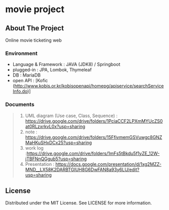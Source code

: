 # movie project

## About The Project
Online movie ticketing web

### Environment
* Language & Framework : JAVA (JDK8) / Springboot
* plugged-in : JPA, Lombok, Thymeleaf
* DB : MariaDB
* open API : [Kofic (http://www.kobis.or.kr/kobisopenapi/homepg/apiservice/searchServiceInfo.do)]

### Documents
> 1. UML diagram (Use case, Class, Sequence) : https://drive.google.com/drive/folders/1PciaCCF2LPXmMYUcZS0at0RLzxrkvL0x?usp=sharing
> 2. note : https://drive.google.com/drive/folders/15FfivmemGSVuwgc8GNZMaHKuSHxDCx25?usp=sharing
> 3. work log :https://drive.google.com/drive/folders/1mFs5tBkdu5f1yZE_12W-jTBFNnQGgub5?usp=sharing
> 4. Presentation : https://docs.google.com/presentation/d/1xg2MZZ-MND__LX58K2DARBTGIUH8G6DwFAN8a93y6LU/edit?usp=sharing


## License
Distributed under the MIT License. See LICENSE for more information.
